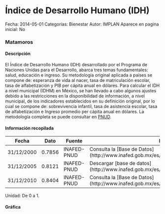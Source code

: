Índice de Desarrollo Humano (IDH)
=====

Fecha: 2014-05-01
Categorías: Bienestar
Autor: IMPLAN
Aparece en pagina inicial: No

### Matamoros

#### Descripción

El Índice de Desarrollo Humano (IDH) desarrollado por el Programa de Naciones Unidas para el Desarrollo, abarca tres temas fundamentales: salud, educación e ingreso. Su metodología original aplicada a países se compone de: esperanza de vida al nacer, tasa de matriculación escolar, tasa de alfabetización y PIB per cápita anual en dólares. Para calcular el IDH a nivel municipal (IDHM) en México, se han llevado a cabo algunos ajustes debido a las restricciones en la disponibilidad de información, a nivel municipal, de los indicadores establecidos en su definición original, por lo cual se compone de: sobrevivencia infantil, tasa de asistencia escolar, tasa de alfabetización e Ingreso promedio per cápita anual en dólares. La metodología completa se puede consultar en [PNUD](http://www.undp.org.mx/desarrollohumano/disco/index.html).

<!-- break -->

#### Información recopilada

<table class="table table-hover table-bordered matriz">
  <thead>
    <tr><th>Fecha</th><th>Dato</th><th>Fuente</th><th>Notas</th></tr>
  </thead>
  <tbody>
    <tr><td class="centrado">31/12/2000</td><td class="derecha">0.7856</td><td>INAFED-PNUD</td><td>Consulta la [Base de Datos](http://www.inafed.gob.mx/es/inafed/Socioeconomico_Municipal)</td></tr>
    <tr><td class="centrado">31/12/2005</td><td class="derecha">0.8121</td><td>INAFED-PNUD</td><td>Descargar [base de datos](http://www.inafed.gob.mx/es/inafed/Socioeconomico_Municipal)</td></tr>
    <tr><td class="centrado">31/12/2010</td><td class="derecha">0.8404</td><td>INAFED-PNUD</td><td>Consulta la [Base de Datos](http://www.inafed.gob.mx/es/inafed/Socioeconomico_Municipal)</td></tr>
  </tbody>
</table>

Unidad: De 0 a 1.

#### Gráfica

<div id="graficaDatos" class="grafica"></div>
<script>
  // Gráfica
  if (typeof vargraficaDatos === 'undefined') {
    vargraficaDatos = Morris.Line({
      element: 'graficaDatos',
      data: [{ fecha: '2000-12-31', dato: 0.7856 },{ fecha: '2005-12-31', dato: 0.8121 },{ fecha: '2010-12-31', dato: 0.8404 }],
      xkey: 'fecha',
      ykeys: ['dato'],
      labels: ['Dato'],
      lineColors: ['#FF5B02'],
      xLabelFormat: function(d) { return d.getDate()+'/'+(d.getMonth()+1)+'/'+d.getFullYear(); },
      dateFormat: function(ts) { var d = new Date(ts); return d.getDate() + '/' + (d.getMonth() + 1) + '/' + d.getFullYear(); }
    });
  }
</script>
